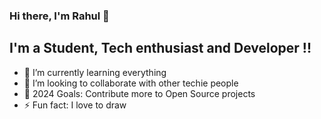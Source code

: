 ### Hi there, I'm Rahul 👋
## I'm a Student, Tech enthusiast and Developer !!
- 🌱 I’m currently learning everything 
- 👯 I’m looking to collaborate with other techie people
- 🥅 2024 Goals: Contribute more to Open Source projects
- ⚡ Fun fact: I love to draw
